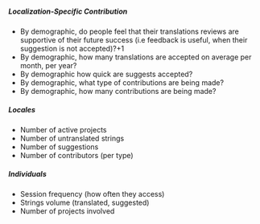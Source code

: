 ##### Localization-Specific Contribution


* By demographic, do people feel that their translations reviews are supportive of their future success (i.e feedback is useful, when their suggestion is not accepted)?+1
*  By demographic, how many translations are accepted on average per month, per year?
* By demographic how quick are suggests accepted?
* By demographic, what type of contributions are being made?
* By demographic, how many contributions are being made?

##### Locales
* Number of active projects  
* Number of untranslated strings
* Number of suggestions
* Number of contributors (per type)  

##### Individuals
* Session frequency (how often they access)  
* Strings volume (translated, suggested)  
* Number of projects involved  
